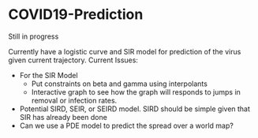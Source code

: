 # COVID19-Prediction
Still in progress

Currently have a logistic curve and SIR model for prediction of the virus given current trajectory.
Current Issues:  
* For the SIR Model
  * Put constraints on beta and gamma using interpolants
  * Interactive graph to see how the graph will responds to jumps in removal or infection rates.
* Potential SIRD, SEIR, or SEIRD model. SIRD should be simple given that SIR has already been done
* Can we use a PDE model to predict the spread over a world map?
